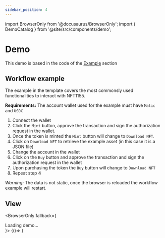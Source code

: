 ```yaml
---
sidebar_position: 4
---
```


import BrowserOnly from '@docusaurus/BrowserOnly';
import { DemoCatalog } from '@site/src/components/demo';

# Demo
This demo is based in the code of the [Example](./example.md) section

## Workflow example

The example in the template covers the most commonsly used functionalities to interact with NFT1155.

**Requirements:** The account wallet used for the example must have `Matic` and `USDC`

1. Connect the wallet
2. Click the `Mint` button, approve the transaction and sign the authorization request in the wallet.
3. Once the token is minted the `Mint` button will change to `Download NFT`.
4. Click on `Download NFT` to retrieve the example asset (in this case it is a JSON file)
5. Change the account in the wallet
6. Click on the `Buy` button and approve the transaction and sign the authorization request in the wallet
7. Upon purchasing the token the `Buy` button will change to `Download NFT`
8. Repeat step 4

*Warning:* The data is not static, once the browser is reloaded the workflow example will restart.

## View

<BrowserOnly fallback={<div>Loading demo...</div>}>
 {()=> <DemoCatalog/>}
</BrowserOnly>
